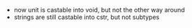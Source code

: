 - now unit is castable into void, but not the other way around
- strings are still castable into cstr, but not subtypes
